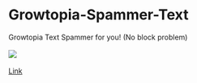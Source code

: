# Growtopia-Spammer-Text
 Growtopia Text Spammer for you! (No block problem)<br><br>
 <img src="https://github.com/utkayfirat/Growtopia-Spammer-Text/blob/f909c434a9ef69f746ace6f2875c6b79ba40c97d/app.jpg"><br><br>
 <a href="https://drive.google.com/file/d/1YjCZggoBY3y3r98I_fudkdm7obNWzYz3/view?usp=sharing">Link</a>
